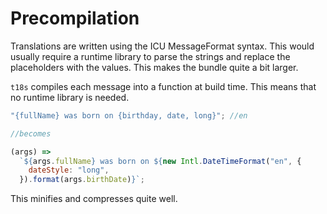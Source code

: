 # Precompilation
Translations are written using the ICU MessageFormat syntax. This would usually require a runtime library to parse the strings and replace the placeholders with the values. This makes the bundle quite a bit larger.

`t18s` compiles each message into a function at build time. This means that no runtime library is needed.

```js
"{fullName} was born on {birthday, date, long}"; //en

//becomes

(args) =>
  `${args.fullName} was born on ${new Intl.DateTimeFormat("en", {
    dateStyle: "long",
  }).format(args.birthDate)}`;
```

This minifies and compresses quite well.
